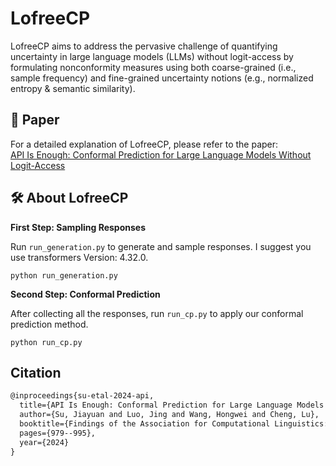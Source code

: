 # LofreeCP
LofreeCP aims to address the pervasive challenge of quantifying uncertainty in large language models (LLMs) without logit-access by formulating nonconformity measures using both coarse-grained (i.e., sample frequency) and fine-grained uncertainty notions (e.g., normalized entropy & semantic similarity). 

## **📄** Paper
For a detailed explanation of LofreeCP, please refer to the paper:  
[API Is Enough: Conformal Prediction for Large Language Models Without Logit-Access](https://arxiv.org/abs/2403.01216v2)

## **🛠️** About LofreeCP

**First Step: Sampling Responses**
   
Run `run_generation.py` to generate and sample responses. I suggest you use transformers Version: 4.32.0.
```shell
python run_generation.py
```
  
**Second Step: Conformal Prediction**
   
After collecting all the responses, run `run_cp.py` to apply our conformal prediction method.
```shell
python run_cp.py
```
## Citation<a name="cita"></a>
```latex
@inproceedings{su-etal-2024-api,
  title={API Is Enough: Conformal Prediction for Large Language Models Without Logit-Access},
  author={Su, Jiayuan and Luo, Jing and Wang, Hongwei and Cheng, Lu},
  booktitle={Findings of the Association for Computational Linguistics: EMNLP 2024},
  pages={979--995},
  year={2024}
}
```
